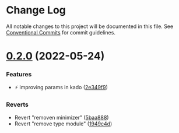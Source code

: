 # Change Log

All notable changes to this project will be documented in this file.
See [Conventional Commits](https://conventionalcommits.org) for commit guidelines.

# [0.2.0](https://github.com/daisugiland/daisugi/compare/@daisugi/daisugi@0.1.10...@daisugi/daisugi@0.2.0) (2022-05-24)

### Features

* :zap: improving params in kado ([2e349f9](https://github.com/daisugiland/daisugi/commit/2e349f917d1af79511b13ece3720baeca855e413))

### Reverts

* Revert "removen minimizer" ([5baa888](https://github.com/daisugiland/daisugi/commit/5baa88806a091420549575d7b01338e40a343be3))
* Revert "remove type module" ([1949c4d](https://github.com/daisugiland/daisugi/commit/1949c4d33ec01425682dd474b1852dbda13f50bd))
